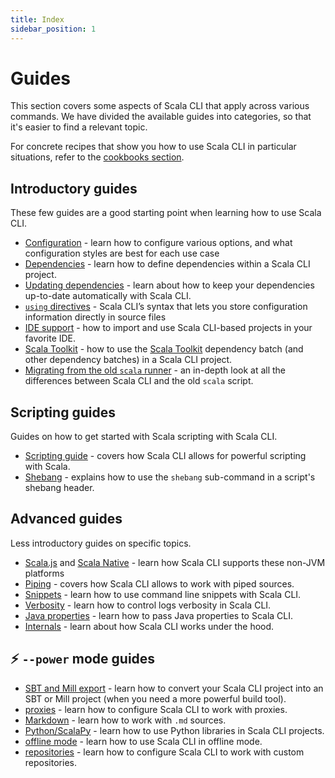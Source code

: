 ```yaml
---
title: Index
sidebar_position: 1
---
```


# Guides

This section covers some aspects of Scala CLI that apply across various commands.
We have divided the available guides into categories, so that it's easier to find a relevant topic.

For concrete recipes that show you how to use Scala CLI in particular situations, refer to
the [cookbooks section](../cookbooks/intro.md).

## Introductory guides

These few guides are a good starting point when learning how to use Scala CLI.

- [Configuration](introduction/configuration.md) - learn how to configure various options, and what configuration styles are best
  for each use case
- [Dependencies](introduction/dependencies.md) - learn how to define dependencies within a Scala CLI project.
- [Updating dependencies](introduction/update-dependencies.md) - learn about how to keep your dependencies up-to-date automatically with
  Scala CLI.
- [`using` directives](introduction/using-directives.md) - Scala CLI’s syntax that lets you store configuration information
  directly in source files
- [IDE support](introduction/ide.md) - how to import and use Scala CLI-based projects in your favorite IDE.
- [Scala Toolkit](introduction/toolkit.md) - how to use the [Scala Toolkit](https://github.com/scala/toolkit) dependency batch (and other dependency batches) in a Scala CLI project.
- [Migrating from the old `scala` runner](introduction/old-runner-migration.md) - an in-depth look at all the differences between Scala CLI and the old `scala` script.

## Scripting guides

Guides on how to get started with Scala scripting with Scala CLI.

- [Scripting guide](scripting/scripts.md) - covers how Scala CLI allows for powerful scripting with Scala.
- [Shebang](scripting/shebang.md) - explains how to use the `shebang` sub-command in a script's shebang header.

## Advanced guides

Less introductory guides on specific topics.

- [Scala.js](advanced/scala-js.md) and [Scala Native](advanced/scala-native.md) - learn how Scala CLI supports these non-JVM platforms
- [Piping](advanced/piping.md) - covers how Scala CLI allows to work with piped sources.
- [Snippets](advanced/snippets.md) - learn how to use command line snippets with Scala CLI.
- [Verbosity](advanced/verbosity.md) - learn how to control logs verbosity in Scala CLI.
- [Java properties](advanced/java-properties.md) - learn how to pass Java properties to Scala CLI.
- [Internals](advanced/internals.md) - learn about how Scala CLI works under the hood.

## ⚡️ `--power` mode guides

- [SBT and Mill export](power/sbt-mill.md) - learn how to convert your Scala CLI project into an SBT or Mill project (when
  you need a more powerful build tool).
- [proxies](power/proxy.md) - learn how to configure Scala CLI to work with proxies.
- [Markdown](power/markdown.md) - learn how to work with `.md` sources.
- [Python/ScalaPy](power/python.md) - learn how to use Python libraries in Scala CLI projects.
- [offline mode](power/offline.md) - learn how to use Scala CLI in offline mode.
- [repositories](power/repositories.md) - learn how to configure Scala CLI to work with custom repositories.